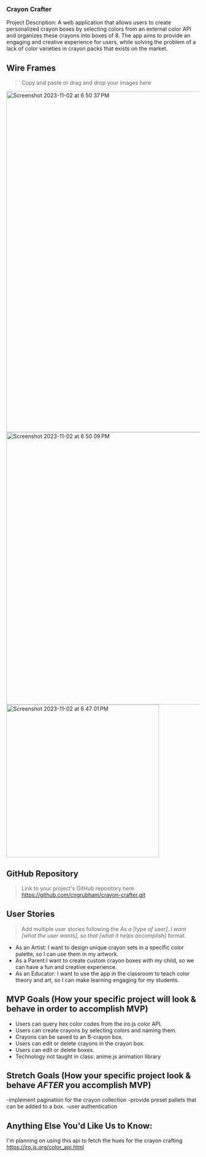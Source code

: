 ### Crayon Crafter
Project Description: A web application that allows users to create personalized crayon boxes by selecting colors from an external color API and organizes these crayons into boxes of 8. The app aims to provide an engaging and creative experience for users, while solving the problem of a lack of color varieties in crayon packs that exists on the market.

## Wire Frames
> Copy and paste or drag and drop your images here
<img width="888" alt="Screenshot 2023-11-02 at 6 50 37 PM" src="https://media.git.generalassemb.ly/user/50189/files/57f82a90-f8a3-4685-ab90-586dcb6b97c7">
<img width="710" alt="Screenshot 2023-11-02 at 6 50 09 PM" src="https://media.git.generalassemb.ly/user/50189/files/148946dc-5689-4183-84ab-6d6ec54f7f1a">
<img width="398" alt="Screenshot 2023-11-02 at 6 47 01 PM" src="https://media.git.generalassemb.ly/user/50189/files/5e4f2816-4646-4f22-9b8f-f0a2c69a2b63">


## GitHub Repository
> Link to your project's GitHub repository here
https://github.com/cngrubham/crayon-crafter.git

## User Stories
> Add multiple user stories following the _As a [type of user], I want [what the user wants], so that [what it helps accomplish]_ format.

- As an Artist: I want to design unique crayon sets in a specific color palette, so I can use them in my artwork.
- As a Parent:I want to create custom crayon boxes with my child, so we can have a fun and creative  experience.
- As an Educator: I want to use the app in the classroom to teach color theory and art, so I can make learning engaging for my students.

## MVP Goals (How your specific project will look & behave in order to accomplish MVP)

- Users can query hex color codes from the iro.js color API.
- Users can create crayons by selecting colors and naming them.
- Crayons can be saved to an 8-crayon box.
- Users can edit or delete crayons in the crayon box.
- Users can edit or delete boxes.
- Technology not taught in class: anime.js animation library

## Stretch Goals (How your specific project look & behave *AFTER* you accomplish MVP)
-implement pagination for the crayon collection
-provide preset pallets that can be added to a box.
-user authentication

## Anything Else You'd Like Us to Know:
I'm planning on using this api to fetch the hues for the crayon crafting
https://iro.js.org/color_api.html
